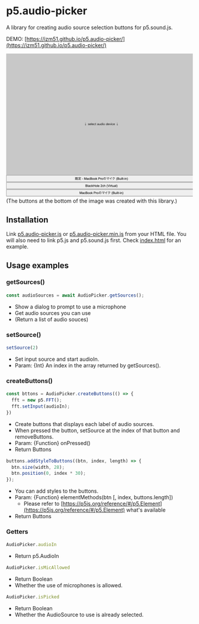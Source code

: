 # p5.audio-picker
A library for creating audio source selection buttons for p5.sound.js.

DEMO: [https://izm51.github.io/p5.audio-picker/](https://izm51.github.io/p5.audio-picker/)

![](img/izm51.github.io_p5.audio-picker_.png)
(The buttons at the bottom of the image was created with this library.)
## Installation
Link [p5.audio-picker.js](./p5.audio-picker.js) or [p5.audio-picker.min.js](./p5.audio-picker.min.js) from your HTML file. You will also need to link p5.js and p5.sound.js first. Check [index.html](./docs/index.html) for an example.

## Usage examples

### getSources()

```js
const audioSources = await AudioPicker.getSources();
```
- Show a dialog to prompt to use a microphone
- Get audio sources you can use
- (Return a list of audio souces)

### setSource()
```js
setSource(2)
```
- Set input source and start audioIn.
- Param: {Int} An index in the array returned by getSources().

### createButtons()
```js
const bttons = AudioPicker.createButtons(() => {
  fft = new p5.FFT();
  fft.setInput(audioIn);
})
```
- Create buttons that displays each label of audio sources.
- When pressed the button, setSource at the index of that button and removeButtons.
- Param: {Function} onPressed()
- Return Buttons
  
```js
buttons.addStyleToButtons((btn, index, length) => {
  btn.size(width, 28);
  btn.position(0, index * 30);
});
```
- You can add styles to the buttons.
- Param: {Function} elementMethods(btn [, index, buttons.length])
  - Please refer to [https://p5js.org/reference/#/p5.Element](https://p5js.org/reference/#/p5.Element)  what's available
- Return Buttons

### Getters
```js
AudioPicker.audioIn
```
- Return p5.AudioIn

```js
AudioPicker.isMicAllowed
```
- Return Boolean
- Whether the use of microphones is allowed.

```js
AudioPicker.isPicked
```
- Return Boolean
- Whether the AudioSource to use is already selected.
